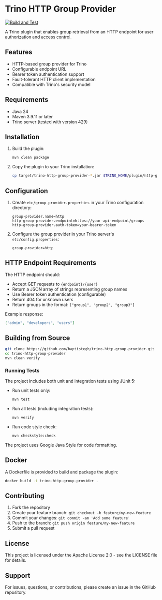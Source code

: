 # Trino HTTP Group Provider

[![Build and Test](https://github.com/baptistegh/trino-http-group-provider/actions/workflows/build.yml/badge.svg)](https://github.com/baptistegh/trino-http-group-provider/actions/workflows/build.yml)

A Trino plugin that enables group retrieval from an HTTP endpoint for user authorization and access control.

## Features

- HTTP-based group provider for Trino
- Configurable endpoint URL
- Bearer token authentication support
- Fault-tolerant HTTP client implementation
- Compatible with Trino's security model

## Requirements

- Java 24
- Maven 3.9.11 or later
- Trino server (tested with version 429)

## Installation

1. Build the plugin:
   ```bash
   mvn clean package
   ```

2. Copy the plugin to your Trino installation:
   ```bash
   cp target/trino-http-group-provider-*.jar $TRINO_HOME/plugin/http-group-provider/
   ```

## Configuration

1. Create `etc/group-provider.properties` in your Trino configuration directory:
   ```properties
   group-provider.name=http
   http-group-provider.endpoint=https://your-api-endpoint/groups
   http-group-provider.auth-token=your-bearer-token
   ```

2. Configure the group provider in your Trino server's `etc/config.properties`:
   ```properties
   group-provider=http
   ```

## HTTP Endpoint Requirements

The HTTP endpoint should:
- Accept GET requests to `{endpoint}/{user}`
- Return a JSON array of strings representing group names
- Use Bearer token authentication (configurable)
- Return 404 for unknown users
- Return groups in the format: `["group1", "group2", "group3"]`

Example response:
```json
["admin", "developers", "users"]
```

## Building from Source

```bash
git clone https://github.com/baptistegh/trino-http-group-provider.git
cd trino-http-group-provider
mvn clean verify
```

### Running Tests

The project includes both unit and integration tests using JUnit 5:

- Run unit tests only:
  ```bash
  mvn test
  ```

- Run all tests (including integration tests):
  ```bash
  mvn verify
  ```

- Run code style check:
  ```bash
  mvn checkstyle:check
  ```

The project uses Google Java Style for code formatting.

## Docker

A Dockerfile is provided to build and package the plugin:

```bash
docker build -t trino-http-group-provider .
```

## Contributing

1. Fork the repository
2. Create your feature branch: `git checkout -b feature/my-new-feature`
3. Commit your changes: `git commit -am 'Add some feature'`
4. Push to the branch: `git push origin feature/my-new-feature`
5. Submit a pull request

## License

This project is licensed under the Apache License 2.0 - see the LICENSE file for details.

## Support

For issues, questions, or contributions, please create an issue in the GitHub repository.